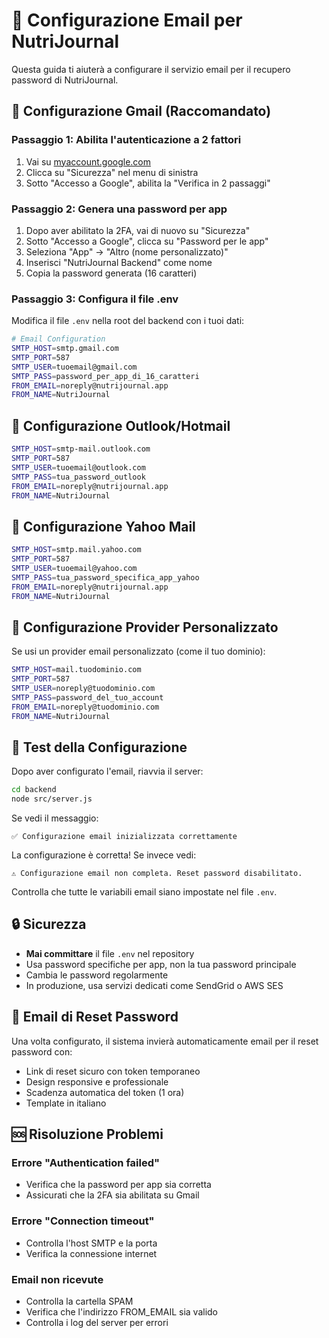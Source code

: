 # 📧 Configurazione Email per NutriJournal

Questa guida ti aiuterà a configurare il servizio email per il recupero password di NutriJournal.

## 🔧 Configurazione Gmail (Raccomandato)

### Passaggio 1: Abilita l'autenticazione a 2 fattori
1. Vai su [myaccount.google.com](https://myaccount.google.com)
2. Clicca su "Sicurezza" nel menu di sinistra
3. Sotto "Accesso a Google", abilita la "Verifica in 2 passaggi"

### Passaggio 2: Genera una password per app
1. Dopo aver abilitato la 2FA, vai di nuovo su "Sicurezza"
2. Sotto "Accesso a Google", clicca su "Password per le app"
3. Seleziona "App" → "Altro (nome personalizzato)"
4. Inserisci "NutriJournal Backend" come nome
5. Copia la password generata (16 caratteri)

### Passaggio 3: Configura il file .env
Modifica il file `.env` nella root del backend con i tuoi dati:

```bash
# Email Configuration
SMTP_HOST=smtp.gmail.com
SMTP_PORT=587
SMTP_USER=tuoemail@gmail.com
SMTP_PASS=password_per_app_di_16_caratteri
FROM_EMAIL=noreply@nutrijournal.app
FROM_NAME=NutriJournal
```

## 🔧 Configurazione Outlook/Hotmail

```bash
SMTP_HOST=smtp-mail.outlook.com
SMTP_PORT=587
SMTP_USER=tuoemail@outlook.com
SMTP_PASS=tua_password_outlook
FROM_EMAIL=noreply@nutrijournal.app
FROM_NAME=NutriJournal
```

## 🔧 Configurazione Yahoo Mail

```bash
SMTP_HOST=smtp.mail.yahoo.com
SMTP_PORT=587
SMTP_USER=tuoemail@yahoo.com
SMTP_PASS=tua_password_specifica_app_yahoo
FROM_EMAIL=noreply@nutrijournal.app
FROM_NAME=NutriJournal
```

## 🔧 Configurazione Provider Personalizzato

Se usi un provider email personalizzato (come il tuo dominio):

```bash
SMTP_HOST=mail.tuodominio.com
SMTP_PORT=587
SMTP_USER=noreply@tuodominio.com
SMTP_PASS=password_del_tuo_account
FROM_EMAIL=noreply@tuodominio.com
FROM_NAME=NutriJournal
```

## 🧪 Test della Configurazione

Dopo aver configurato l'email, riavvia il server:

```bash
cd backend
node src/server.js
```

Se vedi il messaggio:
```
✅ Configurazione email inizializzata correttamente
```

La configurazione è corretta! Se invece vedi:
```
⚠️ Configurazione email non completa. Reset password disabilitato.
```

Controlla che tutte le variabili email siano impostate nel file `.env`.

## 🔒 Sicurezza

- **Mai committare** il file `.env` nel repository
- Usa password specifiche per app, non la tua password principale
- Cambia le password regolarmente
- In produzione, usa servizi dedicati come SendGrid o AWS SES

## 🚀 Email di Reset Password

Una volta configurato, il sistema invierà automaticamente email per il reset password con:
- Link di reset sicuro con token temporaneo
- Design responsive e professionale
- Scadenza automatica del token (1 ora)
- Template in italiano

## 🆘 Risoluzione Problemi

### Errore "Authentication failed"
- Verifica che la password per app sia corretta
- Assicurati che la 2FA sia abilitata su Gmail

### Errore "Connection timeout"
- Controlla l'host SMTP e la porta
- Verifica la connessione internet

### Email non ricevute
- Controlla la cartella SPAM
- Verifica che l'indirizzo FROM_EMAIL sia valido
- Controlla i log del server per errori
